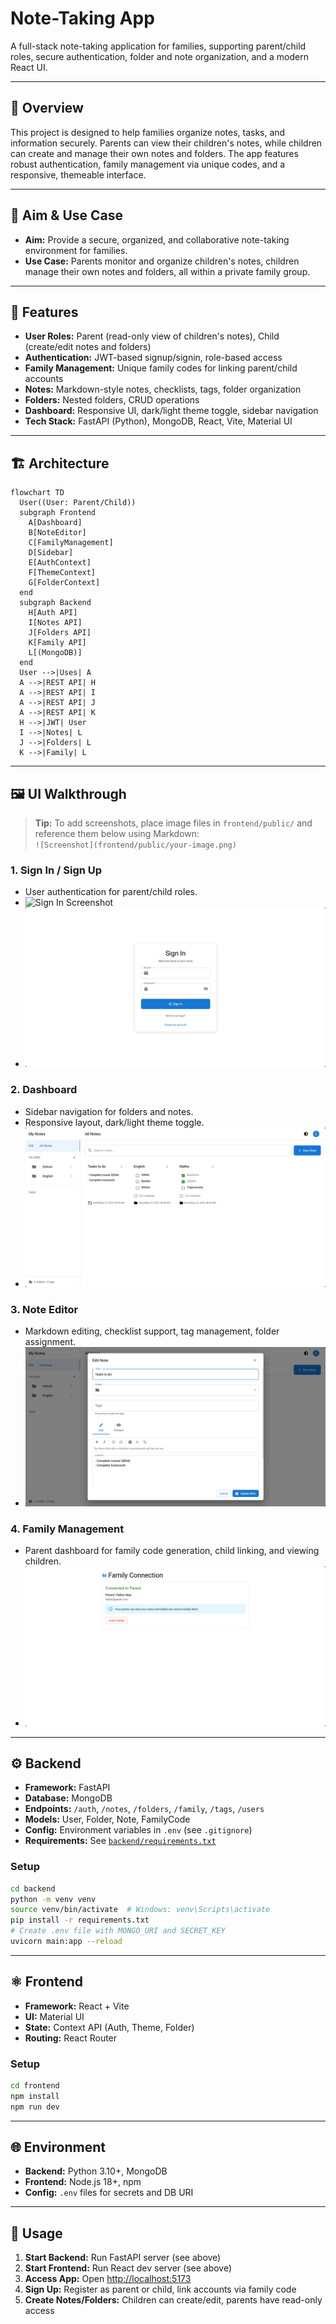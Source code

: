 # Note-Taking App

A full-stack note-taking application for families, supporting parent/child roles, secure authentication, folder and note organization, and a modern React UI.

---

## 🚀 Overview

This project is designed to help families organize notes, tasks, and information securely. Parents can view their children's notes, while children can create and manage their own notes and folders. The app features robust authentication, family management via unique codes, and a responsive, themeable interface.

---

## 🎯 Aim & Use Case

- **Aim:** Provide a secure, organized, and collaborative note-taking environment for families.
- **Use Case:** Parents monitor and organize children's notes, children manage their own notes and folders, all within a private family group.

---

## 🧩 Features

- **User Roles:** Parent (read-only view of children's notes), Child (create/edit notes and folders)
- **Authentication:** JWT-based signup/signin, role-based access
- **Family Management:** Unique family codes for linking parent/child accounts
- **Notes:** Markdown-style notes, checklists, tags, folder organization
- **Folders:** Nested folders, CRUD operations
- **Dashboard:** Responsive UI, dark/light theme toggle, sidebar navigation
- **Tech Stack:** FastAPI (Python), MongoDB, React, Vite, Material UI

---

## 🏗️ Architecture

```mermaid
flowchart TD
  User((User: Parent/Child))
  subgraph Frontend
    A[Dashboard]
    B[NoteEditor]
    C[FamilyManagement]
    D[Sidebar]
    E[AuthContext]
    F[ThemeContext]
    G[FolderContext]
  end
  subgraph Backend
    H[Auth API]
    I[Notes API]
    J[Folders API]
    K[Family API]
    L[(MongoDB)]
  end
  User -->|Uses| A
  A -->|REST API| H
  A -->|REST API| I
  A -->|REST API| J
  A -->|REST API| K
  H -->|JWT| User
  I -->|Notes| L
  J -->|Folders| L
  K -->|Family| L
```

---

## 🖼️ UI Walkthrough

> **Tip:** To add screenshots, place image files in `frontend/public/` and reference them below using Markdown:  
> `![Screenshot](frontend/public/your-image.png)`

### 1. Sign In / Sign Up

- User authentication for parent/child roles.
- ![Sign In Screenshot](frontend/public/signin.png) <!-- Replace with actual screenshot -->
- ![Log In Screenshot](frontend/public/login.png) <!-- Replace with actual screenshot -->

### 2. Dashboard

- Sidebar navigation for folders and notes.
- Responsive layout, dark/light theme toggle.
- ![Dashboard Screenshot](frontend/public/dashboard.png) <!-- Replace with actual screenshot -->

### 3. Note Editor

- Markdown editing, checklist support, tag management, folder assignment.
- ![Note Editor Screenshot](frontend/public/note_editor.png) <!-- Replace with actual screenshot -->

### 4. Family Management

- Parent dashboard for family code generation, child linking, and viewing children.
- ![Family Management Screenshot](frontend/public/family_management.png) <!-- Replace with actual screenshot -->

---

## ⚙️ Backend

- **Framework:** FastAPI
- **Database:** MongoDB
- **Endpoints:** `/auth`, `/notes`, `/folders`, `/family`, `/tags`, `/users`
- **Models:** User, Folder, Note, FamilyCode
- **Config:** Environment variables in `.env` (see `.gitignore`)
- **Requirements:** See [`backend/requirements.txt`](backend/requirements.txt:1)

### Setup

```bash
cd backend
python -m venv venv
source venv/bin/activate  # Windows: venv\Scripts\activate
pip install -r requirements.txt
# Create .env file with MONGO_URI and SECRET_KEY
uvicorn main:app --reload
```

---

## ⚛️ Frontend

- **Framework:** React + Vite
- **UI:** Material UI
- **State:** Context API (Auth, Theme, Folder)
- **Routing:** React Router

### Setup

```bash
cd frontend
npm install
npm run dev
```

---

## 🌐 Environment

- **Backend:** Python 3.10+, MongoDB
- **Frontend:** Node.js 18+, npm
- **Config:** `.env` files for secrets and DB URI

---

## 📖 Usage

1. **Start Backend:** Run FastAPI server (see above)
2. **Start Frontend:** Run React dev server (see above)
3. **Access App:** Open [http://localhost:5173](http://localhost:5173)
4. **Sign Up:** Register as parent or child, link accounts via family code
5. **Create Notes/Folders:** Children can create/edit, parents have read-only access